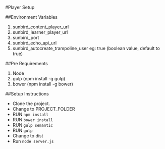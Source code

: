#Player  Setup


##Environment Variables

1. sunbird_content_player_url
2. sunbird_learner_player_url
3. sunbird_port
4. sunbird_echo_api_url
5. sunbird_autocreate_trampoline_user eg: true (boolean value, default to true)


##Pre Requirements

1. Node
2. gulp (npm install -g gulp)
3. bower (npm install -g bower)



##Setup Instructions


* Clone the project.
* Change to PROJECT_FOLDER
* RUN `npm install`
* RUN `bower install`
* RUN `gulp semantic`
* RUN `gulp`
* Change to dist
* Run `node server.js`




